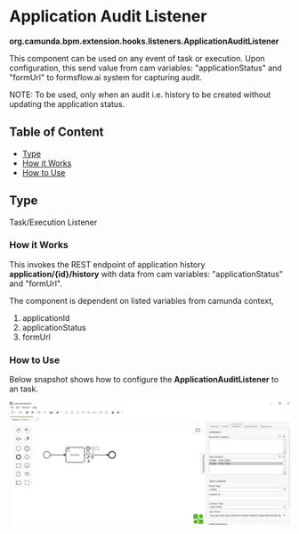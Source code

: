 # Application Audit Listener 

**org.camunda.bpm.extension.hooks.listeners.ApplicationAuditListener**

This component can be used on any event of task or execution. Upon configuration, this send value from cam variables: "applicationStatus" and "formUrl" to formsflow.ai system for capturing audit.

NOTE: To be used, only when an audit i.e. history to be created without updating the application status.

## Table of Content
* [Type](#type)
* [How it Works](#how-it-works)
* [How to Use](#how-to-use)

## Type

Task/Execution Listener

### How it Works

This invokes the REST endpoint of application history **application/{id}/history**  with data from cam variables: "applicationStatus" and "formUrl".

The component is dependent on listed variables from camunda context,
1. applicationId 
2. applicationStatus
3. formUrl

### How to Use

Below snapshot shows how to configure the **ApplicationAuditListener** to an task. 

![Application Audit listener - Snapshot](./images/applicationaudit-listener-snp1.jpg)

   
